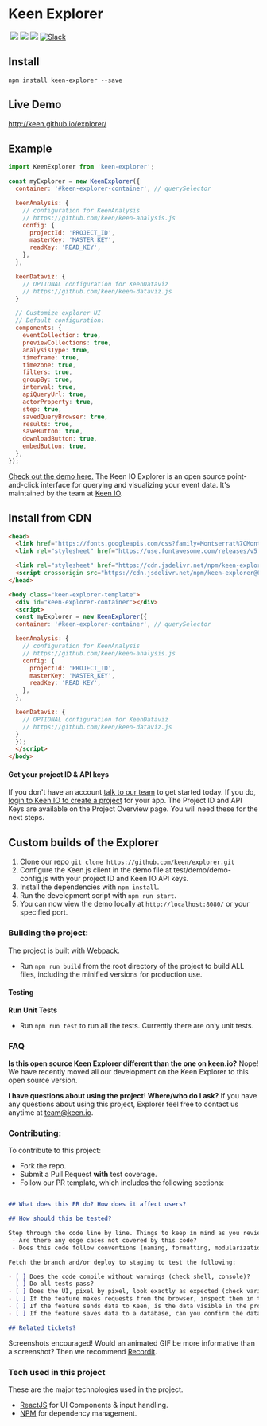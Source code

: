 # Keen Explorer

<a href="https://keen.io/"><img src="https://img.shields.io/github/release/keen/explorer.svg?style=flat-square&maxAge=600" alt=""></a>
<a href="https://github.com/keen/explorer/graphs/contributors" alt="Contributors"><img src="https://img.shields.io/github/contributors/keen/explorer.svg" /></a>
<a href="https://github.com/keen/explorer/pulse" alt="Activity"><img src="https://img.shields.io/github/last-commit/keen/explorer.svg" /></a>
<a href="#" alt="License"><img src="https://img.shields.io/github/license/keen/explorer.svg" /></a>
<a href="http://slack.keen.io/"><img src="https://img.shields.io/badge/slack-keen-orange.svg?style=flat-square&maxAge=3600" alt="Slack"></a>
<a href="https://www.jsdelivr.com/package/npm/keen-explorer"><img src="https://data.jsdelivr.com/v1/package/npm/keen-explorer/badge" alt=""></a>
<a href="https://www.npmjs.com/package/keen-explorer"><img src="https://img.shields.io/npm/dm/keen-explorer.svg" alt=""></a>

## Install

```ssh
npm install keen-explorer --save
```

## Live Demo

http://keen.github.io/explorer/

## Example

```javascript
import KeenExplorer from 'keen-explorer';

const myExplorer = new KeenExplorer({
  container: '#keen-explorer-container', // querySelector

  keenAnalysis: {
    // configuration for KeenAnalysis
    // https://github.com/keen/keen-analysis.js
    config: {
      projectId: 'PROJECT_ID',
      masterKey: 'MASTER_KEY',
      readKey: 'READ_KEY',
    },
  },

  keenDataviz: {
    // OPTIONAL configuration for KeenDataviz
    // https://github.com/keen/keen-dataviz.js
  }

  // Customize explorer UI
  // Default configuration:
  components: {
    eventCollection: true,
    previewCollections: true,
    analysisType: true,
    timeframe: true,
    timezone: true,
    filters: true,
    groupBy: true,
    interval: true,
    apiQueryUrl: true,
    actorProperty: true,
    step: true,
    savedQueryBrowser: true,
    results: true,
    saveButton: true,
    downloadButton: true,
    embedButton: true,
  },
});
```

[Check out the demo here.](http://keen.github.io/explorer/) The Keen IO Explorer is an open source point-and-click interface for querying and visualizing your event data. It's maintained by the team at [Keen IO](https://keen.io/).

## Install from CDN

```html
<head>
  <link href="https://fonts.googleapis.com/css?family=Montserrat%7CMontserrat:600%7CHind" rel="stylesheet">
  <link rel="stylesheet" href="https://use.fontawesome.com/releases/v5.7.2/css/all.css" integrity="sha384-fnmOCqbTlWIlj8LyTjo7mOUStjsKC4pOpQbqyi7RrhN7udi9RwhKkMHpvLbHG9Sr" crossorigin="anonymous">

  <link rel="stylesheet" href="https://cdn.jsdelivr.net/npm/keen-explorer@6/dist/keen-explorer.min.css">
  <script crossorigin src="https://cdn.jsdelivr.net/npm/keen-explorer@6/dist/keen-explorer.bundle.min.js"></script>
</head>

<body class="keen-explorer-template">
  <div id="keen-explorer-container"></div>
  <script>
  const myExplorer = new KeenExplorer({
  container: '#keen-explorer-container', // querySelector

  keenAnalysis: {
    // configuration for KeenAnalysis
    // https://github.com/keen/keen-analysis.js
    config: {
      projectId: 'PROJECT_ID',
      masterKey: 'MASTER_KEY',
      readKey: 'READ_KEY',
    },
  },

  keenDataviz: {
    // OPTIONAL configuration for KeenDataviz
    // https://github.com/keen/keen-dataviz.js
  }
  });
  </script>
</body>
```

#### Get your project ID & API keys

If you don't have an account [talk to our team](https://try.keen.io/contact) to get started today. If you do, [login to Keen IO to create a project](https://keen.io/add-project) for your app. The Project ID and API Keys are available on the Project Overview page. You will need these for the next steps.

## Custom builds of the Explorer

  1. Clone our repo `git clone https://github.com/keen/explorer.git`
  2. Configure the Keen.js client in the demo file at test/demo/demo-config.js with your project ID and Keen IO API keys.
  3. Install the dependencies with `npm install`.
  4. Run the development script with `npm run start`.
  5. You can now view the demo locally at `http://localhost:8080/` or your specified port.

### Building the project:

The project is built with [Webpack](https://github.com/webpack/webpack).

* Run `npm run build` from the root directory of the project to build ALL files, including the minified versions for production use.

#### Testing

**Run Unit Tests**
* Run `npm run test` to run all the tests. Currently there are only unit tests.

### FAQ

**Is this open source Keen Explorer different than the one on keen.io?**
Nope! We have recently moved all our development on the Keen Explorer to this open source version.  

**I have questions about using the project! Where/who do I ask?**
If you have any questions about using this project, Explorer feel free to contact us anytime at [team@keen.io](mailto:team@keen.io).

### Contributing:
To contribute to this project:

* Fork the repo.
* Submit a Pull Request **with** test coverage.
* Follow our PR template, which includes the following sections:

```markdown

## What does this PR do? How does it affect users?

## How should this be tested?

Step through the code line by line. Things to keep in mind as you review:
 - Are there any edge cases not covered by this code?
 - Does this code follow conventions (naming, formatting, modularization, etc) where applicable?

Fetch the branch and/or deploy to staging to test the following:

- [ ] Does the code compile without warnings (check shell, console)?
- [ ] Do all tests pass?
- [ ] Does the UI, pixel by pixel, look exactly as expected (check various screen sizes, including mobile)?
- [ ] If the feature makes requests from the browser, inspect them in the Web Inspector. Do they look as expected (parameters, headers, etc)?
- [ ] If the feature sends data to Keen, is the data visible in the project if you run an extraction (include link to collection/query)?
- [ ] If the feature saves data to a database, can you confirm the data is indeed created in the database?

## Related tickets?

```

Screenshots encouraged! Would an animated GIF be more informative than a screenshot? Then we recommend [Recordit](http://recordit.co/).

### Tech used in this project

These are the major technologies used in the project.

* [ReactJS](http://facebook.github.io/react/) for UI Components & input handling.
* [NPM](https://www.npmjs.org/) for dependency management.
